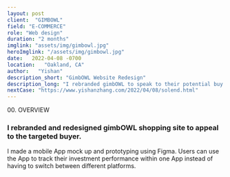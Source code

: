 ```yaml
---
layout: post
client:  "GIMBOWL"
field: "E-COMMERCE"
role: "Web design"
duration: "2 months"
imglink: "assets/img/gimbowl.jpg"
heroImglink: "/assets/img/gimbowl.jpg"
date:   2022-04-08 -0700
location:   "Oakland, CA"
author:   "Yishan"
description_short: "GimbOWL Website Redesign"
description_long: "I rebranded gimbOWL to speak to their potential buy group who are young tik-tokers. I also redesigned the shopping site to make the website align with the product's branding."
nextCase: "https://www.yishanzhang.com/2022/04/08/solend.html"
---
```


<div class="side-title"> 00.  OVERVIEW </div>

### I rebranded and redesigned gimbOWL shopping site to appeal to the targeted buyer.

I made a mobile App mock up and prototyping using Figma. Users can use the App to track their investment performance within one App instead of having to switch between different platforms.